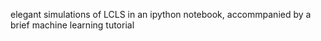 elegant simulations of LCLS in an ipython notebook, accommpanied by a brief machine learning tutorial
